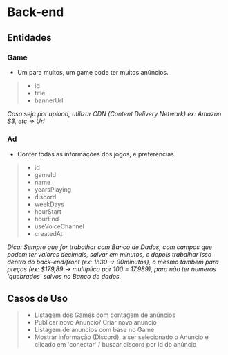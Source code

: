 # Back-end

## Entidades

### Game

- Um para muitos, um game pode ter muitos anúncios.

> - id
> - title
> - bannerUrl

_Caso seja por upload, utilizar CDN (Content Delivery Network) ex: Amazon S3, etc => Url_

### Ad

- Conter todas as informações dos jogos, e preferencias.

> - id
> - gameId
> - name
> - yearsPlaying
> - discord
> - weekDays
> - hourStart
> - hourEnd
> - useVoiceChannel
> - createdAt

_Dica: Sempre que for trabalhar com Banco de Dados, com campos que podem ter valores decimais, salvar em minutos, e depois trabalhar isso dentro do back-end/front (ex: 1h30 -> 90minutos), o mesmo tambem para preços (ex: $179,89 -> multiplica por 100 = 17.989), para não ter numeros 'quebrados' salvos no Banco de dados._

## Casos de Uso

> - Listagem dos Games com contagem de anúncios
> - Publicar novo Anuncio/ Criar novo anuncio
> - Listagem de anuncios com base no Game
> - Mostrar informação (Discord), a ser selecionado o Anuncio e clicado em 'conectar' / buscar discord por Id do anúncio

